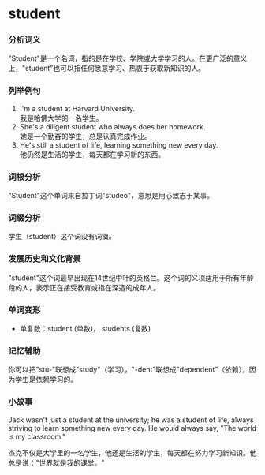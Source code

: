 # student

### 分析词义

  

"Student"是一个名词，指的是在学校、学院或大学学习的人。在更广泛的意义上，"student"也可以指任何愿意学习、热衷于获取新知识的人。

  

### 列举例句

  

1.  I'm a student at Harvard University.  
    我是哈佛大学的一名学生。
2.  She's a diligent student who always does her homework.  
    她是一个勤奋的学生，总是认真完成作业。
3.  He's still a student of life, learning something new every day.  
    他仍然是生活的学生，每天都在学习新的东西。

  

### 词根分析

  

"Student"这个单词来自拉丁词"studeo"，意思是用心致志于某事。

  

### 词缀分析

  

学生（student）这个词没有词缀。

  

### 发展历史和文化背景

  

"student"这个词最早出现在14世纪中叶的英格兰。这个词的义项适用于所有年龄段的人，表示正在接受教育或指在深造的成年人。

  

### 单词变形

  

*   单复数：student (单数)， students (复数)

  

### 记忆辅助

  

你可以把"stu-"联想成"study"（学习），"-dent"联想成"dependent"（依赖），因为学生是依赖学习的。

  

### 小故事

  

Jack wasn't just a student at the university; he was a student of life, always striving to learn something new every day. He would always say, "The world is my classroom."

  

杰克不仅是大学里的一名学生，他还是生活的学生，每天都在努力学习新知识。他总是说："世界就是我的课堂。"
